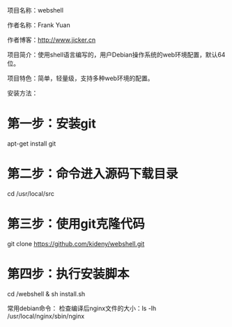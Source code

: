 项目名称：webshell

作者名称：Frank Yuan

作者博客：http://www.jicker.cn

项目简介：使用shell语言编写的，用户Debian操作系统的web环境配置，默认64位。

项目特色：简单，轻量级，支持多种web环境的配置。

安装方法：

# 第一步：安装git
apt-get install git

# 第二步：命令进入源码下载目录
cd  /usr/local/src

# 第三步：使用git克隆代码
git clone https://github.com/kideny/webshell.git

# 第四步：执行安装脚本
cd /webshell & sh install.sh

常用debian命令：
检查编译后nginx文件的大小：ls -lh /usr/local/nginx/sbin/nginx